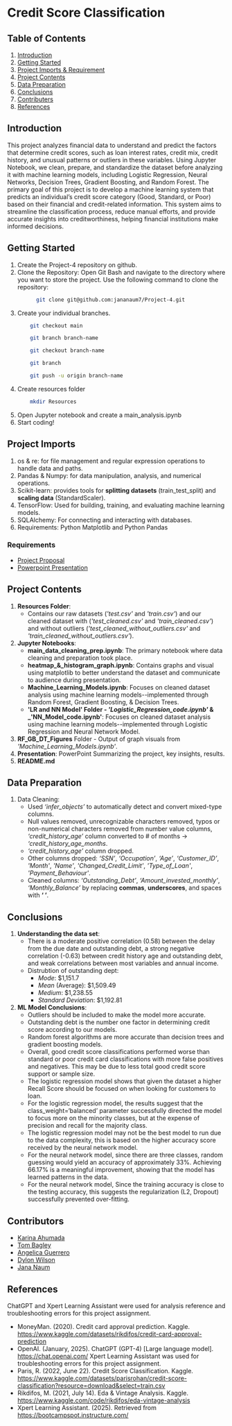 # Credit Score Classification

## Table of Contents
1. [Introduction](#introduction)
2. [Getting Started](#getting_started)
3. [Project Imports & Requirement](#project_imports_&_requirement)
4. [Project Contents](#project_contents)
5. [Data Preparation](#data_preparation)
6. [Conclusions](#conclusions)
7. [Contributers](#contributers)
8. [References](#references)

## Introduction
This project analyzes financial data to understand and predict the factors that determine credit scores, such as loan interest rates, credit mix, credit history, and unusual patterns or outliers in these variables. Using Jupyter Notebook, we clean, prepare, and standardize the dataset before analyzing it with machine learning models, including Logistic Regression, Neural Networks, Decision Trees, Gradient Boosting, and Random Forest. The primary goal of this project is to develop a machine learning system that predicts an individual’s credit score category (Good, Standard, or Poor) based on their financial and credit-related information. This system aims to streamline the classification process, reduce manual efforts, and provide accurate insights into creditworthiness, helping financial institutions make informed decisions.

## Getting Started
1. Create the Project-4 repository on github.
2. Clone the Repository: Open Git Bash and navigate to the directory where you want to store the project. Use the following command to clone the repository:
   ``` bash
         git clone git@github.com:jananaum7/Project-4.git
   ```
3. Create your individual branches.
    ``` bash
        git checkout main
    ```
    ``` bash
        git branch branch-name
    ```
    ``` bash
        git checkout branch-name
    ```
    ``` bash
        git branch
    ```
    ``` bash
        git push -u origin branch-name
    ```
5. Create resources folder
   ``` bash
       mkdir Resources
   ```
6. Open Jupyter notebook and create a main_analysis.ipynb
7. Start coding!

## Project Imports
1. os & re: for file management and regular expression operations to handle data and paths.
2. Pandas & Numpy: for data manipulation, analysis, and numerical operations.
3. Scikit-learn: provides tools for **splitting datasets** (train_test_split) and **scaling data** (StandardScaler).
4. TensorFlow: Used for building, training, and evaluating machine learning models.
5. SQLAlchemy: For connecting and interacting with databases.
6. Requirements: Python Matplotlib and Python Pandas

### Requirements
- [Project Proposal](https://docs.google.com/document/d/1Ve2jkFsAuE5PtZXq_hmrw_BPsWthId8zD1iJ8izJr2c/edit?usp=sharing)
- [Powerpoint Presentation](https://docs.google.com/presentation/d/1KzKBNVX8u-9dERdYQd39QQngYujC3KZzNRr9a3HlKCM/edit?usp=sharing)
  
## Project Contents 
1. **Resources Folder**:
   - Contains our raw datasets (_'test.csv'_ and _'train.csv'_) and our cleaned dataset with (_'test_cleaned.csv'_ and _'train_cleaned.csv'_) and without outliers (_'test_cleaned_without_outliers.csv'_ and _'train_cleaned_without_outliers.csv'_). 
2. **Jupyter Notebooks**:
   - **main_data_cleaning_prep.ipynb**: The primary notebook where data cleaning and preparation took place.
   - **heatmap_&_histogram_graph.ipynb**: Contains graphs and visual using matplotlib to better understand the dataset and communicate to audience during presentation.
   - **Machine_Learning_Models.ipynb**: Focuses on cleaned dataset analysis using machine learning models--implemented through Random Forest, Gradient Boosting, & Decision Trees.
   - **'LR and NN Model' Folder - _'Logistic_Regression_code.ipynb'_ & _'NN_Model_code.ipynb'**: Focuses on cleaned dataset analysis using machine learning models--implemented through Logistic Regression and Neural Network Model.
3. **RF_GB_DT_Figures** Folder - Output of graph visuals from _'Machine_Learning_Models.ipynb'_.
4. **Presentation**: PowerPoint Summarizing the project, key insights, results. 
5. **README.md**

## Data Preparation
1. Data Cleaning:
   - Used _‘infer_objects’_ to automatically detect and convert mixed-type columns.
   - Null values removed, unrecognizable characters removed, typos or non-numerical characters removed from number value columns, 
     _‘credit_history_age’_ column converted to # of months → _‘credit_history_age_months_.
   - _‘credit_history_age’_ column dropped.
   - Other columns dropped: _‘SSN’_, _‘Occupation’_, _‘Age’_, _‘Customer_ID’_, _'Month'_, _'Name'_, _'Changed_Credit_Limit'_, _'Type_of_Loan'_, _'Payment_Behaviour'_.
   - Cleaned columns: _‘Outstanding_Debt’_, _‘Amount_invested_monthly’_, _‘Monthly_Balance’_ by replacing **commas**, **underscores**, and spaces with **‘ ’**.

## Conclusions
1. **Understanding the data set**:
   - There is a moderate positive correlation (0.58) between the delay from the due date and outstanding debt, a strong negative correlation (-0.63) between credit history age and outstanding debt, and weak correlations between most variables and annual income.
   - Distrubtion of outstanding dept:
     - _Mode_: $1,151.7
     - _Mean_ (Average): $1,509.49
     - _Medium_: $1,238.55
     - _Standard Deviation_: $1,192.81
2. **ML Model Conclusions**:
   - Outliers should be included to make the model more accurate.
   - Outstanding debt is the number one factor in determining credit score according to our models.
   - Random forest algorithms are more accurate than decision trees and gradient boosting models.
   - Overall, good credit score classifications performed worse than standard or poor credit card classifications with more false positives and negatives. This may be due to less total good credit score support or sample size.
   - The logistic regression model shows that given the dataset a higher Recall Score should be focused on when looking for customers to loan.
   - For the logistic regression model, the results suggest that the class_weight=‘balanced’ parameter successfully directed the model to focus more on the minority classes, but at the expense of precision and recall for the majority class.
   - The logistic regression model may not be the best model to run due to the data complexity, this is based on the higher accuracy score received by the neural network model.
   - For the neural network model, since there are three classes, random guessing would yield an accuracy of approximately 33%. Achieving 66.17% is a meaningful improvement, showing that the model has learned patterns in the data.
   - For the neural network model, Since the training accuracy is close to the testing accuracy, this suggests the regularization (L2, Dropout) successfully prevented over-fitting.

## Contributors
- [Karina Ahumada](https://github.com/karinaahumada01)
- [Tom Bagley](https://github.com/bthomasw)
- [Angelica Guerrero](https://github.com/av9248)
- [Dylon Wilson](https://github.com/dwilson1821)
- [Jana Naum](https://github.com/jananaum7)

## References

ChatGPT and Xpert Learning Assistant were used for analysis reference and troubleshooting errors for this project assignment.
- MoneyMan. (2020). Credit card approval prediction. Kaggle. https://www.kaggle.com/datasets/rikdifos/credit-card-approval-prediction 
- OpenAI. (January, 2025). ChatGPT (GPT-4) [Large language model]. https://chat.openai.com/ Xpert Learning Assistant was used for troubleshooting errors for this project assignment.
- Paris, R. (2022, June 22). Credit Score Classification. Kaggle. https://www.kaggle.com/datasets/parisrohan/credit-score-classification?resource=download&select=train.csv 
- Rikdifos, M. (2021, July 14). Eda & Vintage Analysis. Kaggle. https://www.kaggle.com/code/rikdifos/eda-vintage-analysis 
- Xpert Learning Assistant. (2025). Retrieved from https://bootcampspot.instructure.com/
